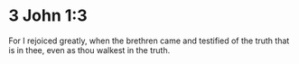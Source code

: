 # 3 John 1:3

For I rejoiced greatly, when the brethren came and testified of the truth that is in thee, even as thou walkest in the truth.